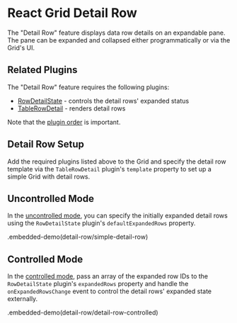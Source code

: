 # React Grid Detail Row

The "Detail Row" feature displays data row details on an expandable pane. The pane can be expanded and collapsed either programmatically or via the Grid's UI.

## Related Plugins

The "Detail Row" feature requires the following plugins:

- [RowDetailState](../reference/row-detail-state.md) - controls the detail rows' expanded status
- [TableRowDetail](../reference/table-row-detail.md) - renders detail rows

Note that the [plugin order](./plugin-overview.md#plugin-order) is important.

## Detail Row Setup

Add the required plugins listed above to the Grid and specify the detail row template via the `TableRowDetail` plugin's `template` property to set up a simple Grid with detail rows.

## Uncontrolled Mode

In the [uncontrolled mode](controlled-and-uncontrolled-modes.md), you can specify the initially expanded detail rows using the `RowDetailState` plugin's `defaultExpandedRows` property.

.embedded-demo(detail-row/simple-detail-row)

## Controlled Mode

In the [controlled mode](controlled-and-uncontrolled-modes.md), pass an array of the expanded row IDs to the `RowDetailState` plugin's `expandedRows` property and handle the `onExpandedRowsChange` event to control the detail rows' expanded state externally.

.embedded-demo(detail-row/detail-row-controlled)
